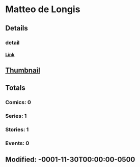 # Matteo de Longis 
## Details
### detail
#### [Link](http://marvel.com/comics/creators/10109/matteo_de_longis?utm_campaign=apiRef&utm_source=225578a89fc76f3d20fbffda5d17a88d)
## [Thumbnail](http://i.annihil.us/u/prod/marvel/i/mg/e/b0/4bb42a9fa71ab.jpg)
## Totals
### Comics: 0
### Series: 1
### Stories: 1
### Events: 0
## Modified: -0001-11-30T00:00:00-0500